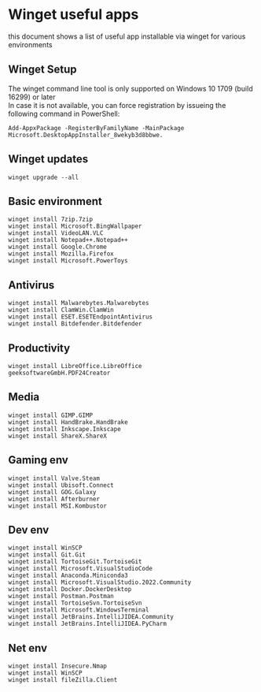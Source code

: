 
# Winget useful apps

this document shows a list of useful app installable via winget for various environments

## Winget Setup

The winget command line tool is only supported on Windows 10 1709 (build 16299) or later  
In case it is not available, you can force registration by issueing the following command in PowerShell:

`Add-AppxPackage -RegisterByFamilyName -MainPackage Microsoft.DesktopAppInstaller_8wekyb3d8bbwe.`

## Winget updates


`winget upgrade --all`

## Basic environment

```
winget install 7zip.7zip
winget install Microsoft.BingWallpaper
winget install VideoLAN.VLC
winget install Notepad++.Notepad++
winget install Google.Chrome
winget install Mozilla.Firefox
winget install Microsoft.PowerToys
```

## Antivirus

```
winget install Malwarebytes.Malwarebytes
winget install ClamWin.ClamWin
winget install ESET.ESETEndpointAntivirus
winget install Bitdefender.Bitdefender
```
## Productivity

```
winget install LibreOffice.LibreOffice
geeksoftwareGmbH.PDF24Creator
```

## Media

```
winget install GIMP.GIMP
winget install HandBrake.HandBrake
winget install Inkscape.Inkscape
winget install ShareX.ShareX
```

## Gaming env

```
winget install Valve.Steam
winget install Ubisoft.Connect
winget install GOG.Galaxy
winget install Afterburner
winget install MSI.Kombustor
```

## Dev env

```
winget install WinSCP
winget install Git.Git
winget install TortoiseGit.TortoiseGit
winget install Microsoft.VisualStudioCode
winget install Anaconda.Miniconda3
winget install Microsoft.VisualStudio.2022.Community
winget install Docker.DockerDesktop
winget install Postman.Postman
winget install TortoiseSvn.TortoiseSvn
winget install Microsoft.WindowsTerminal
winget install JetBrains.IntelliJIDEA.Community
winget install JetBrains.IntelliJIDEA.PyCharm
```

## Net env

```
winget install Insecure.Nmap
winget install WinSCP
winget install fileZilla.Client
```

